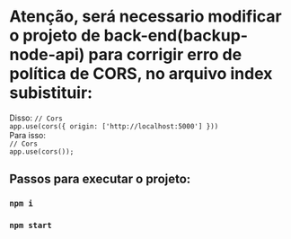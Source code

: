 # Atenção, será necessario modificar o projeto de back-end(backup-node-api) para corrigir erro de política de CORS, no arquivo index subistituir:
Disso:
`// Cors`  
`app.use(cors({
    origin: ['http://localhost:5000']
}))`  
Para isso:  
`// Cors`  
`app.use(cors());`  

## Passos para executar o projeto:

### `npm i`

### `npm start`
